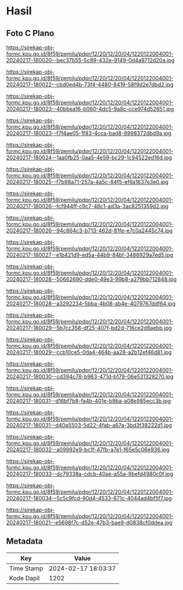 # Hasil

## Foto C Plano

https://sirekap-obj-formc.kpu.go.id/8f59/pemilu/pdpr/12/20/12/20/04/1220122004001-20240217-180020--bec37b55-5c89-432e-9149-0d4a9712d20a.jpg

https://sirekap-obj-formc.kpu.go.id/8f59/pemilu/pdpr/12/20/12/20/04/1220122004001-20240217-180022--cbd0ed4b-73f4-4480-8419-58f9d2e7dbd2.jpg

https://sirekap-obj-formc.kpu.go.id/8f59/pemilu/pdpr/12/20/12/20/04/1220122004001-20240217-180023--40bbea16-b060-4dc5-9a8c-cce974d52651.jpg

https://sirekap-obj-formc.kpu.go.id/8f59/pemilu/pdpr/12/20/12/20/04/1220122004001-20240217-180023--f7f4ae05-1f83-4cca-bad8-8998372dbd9a.jpg

https://sirekap-obj-formc.kpu.go.id/8f59/pemilu/pdpr/12/20/12/20/04/1220122004001-20240217-180024--1aa0fb25-0aa5-4e59-bc29-1c94522ed16d.jpg

https://sirekap-obj-formc.kpu.go.id/8f59/pemilu/pdpr/12/20/12/20/04/1220122004001-20240217-180025--f7b98a71-257a-4a5c-84f5-ef6a1637e3e0.jpg

https://sirekap-obj-formc.kpu.go.id/8f59/pemilu/pdpr/12/20/12/20/04/1220122004001-20240217-180026--fcf944ff-c9c7-46c1-ad3a-3ac8251359d2.jpg

https://sirekap-obj-formc.kpu.go.id/8f59/pemilu/pdpr/12/20/12/20/04/1220122004001-20240217-180026--94c864c3-b713-462d-81fe-e7c0a2445c74.jpg

https://sirekap-obj-formc.kpu.go.id/8f59/pemilu/pdpr/12/20/12/20/04/1220122004001-20240217-180027--e1b421d9-ed5a-44b9-84bf-3488929a7ed5.jpg

https://sirekap-obj-formc.kpu.go.id/8f59/pemilu/pdpr/12/20/12/20/04/1220122004001-20240217-180028--50662690-dde0-49e3-99b8-a279bb712848.jpg

https://sirekap-obj-formc.kpu.go.id/8f59/pemilu/pdpr/12/20/12/20/04/1220122004001-20240217-180028--a3292234-5bba-4b08-ab4e-4079767ddf64.jpg

https://sirekap-obj-formc.kpu.go.id/8f59/pemilu/pdpr/12/20/12/20/04/1220122004001-20240217-180029--5b7cc358-df25-407f-bd2d-716ce2d8aebb.jpg

https://sirekap-obj-formc.kpu.go.id/8f59/pemilu/pdpr/12/20/12/20/04/1220122004001-20240217-180029--ccb10ce5-0da4-464b-aa28-a2b12ef46d81.jpg

https://sirekap-obj-formc.kpu.go.id/8f59/pemilu/pdpr/12/20/12/20/04/1220122004001-20240217-180030--cd394c78-b963-471d-b179-06e531328270.jpg

https://sirekap-obj-formc.kpu.go.id/8f59/pemilu/pdpr/12/20/12/20/04/1220122004001-20240217-180031--d16bf7b8-fa4b-401e-b9ba-a08e985ecc3b.jpg

https://sirekap-obj-formc.kpu.go.id/8f59/pemilu/pdpr/12/20/12/20/04/1220122004001-20240217-180031--d40a5503-5d22-4fab-a67a-3bd3f38222d1.jpg

https://sirekap-obj-formc.kpu.go.id/8f59/pemilu/pdpr/12/20/12/20/04/1220122004001-20240217-180032--a09992e9-bc1f-47fb-a7e1-f65e5c06e936.jpg

https://sirekap-obj-formc.kpu.go.id/8f59/pemilu/pdpr/12/20/12/20/04/1220122004001-20240217-180033--dc79338a-cdcb-40ae-a55a-9befd4980c0f.jpg

https://sirekap-obj-formc.kpu.go.id/8f59/pemilu/pdpr/12/20/12/20/04/1220122004001-20240217-180034--5c5c9fcd-90d4-4533-871c-4044ad4bf5f7.jpg

https://sirekap-obj-formc.kpu.go.id/8f59/pemilu/pdpr/12/20/12/20/04/1220122004001-20240217-180021--e5698f7c-d52e-47b3-bae9-d0838cf0ddea.jpg


## Metadata

| Key        | Value               |
| ---------- | ------------------- |
| Time Stamp | 2024-02-17 18:03:37 |
| Kode Dapil | 1202                |



